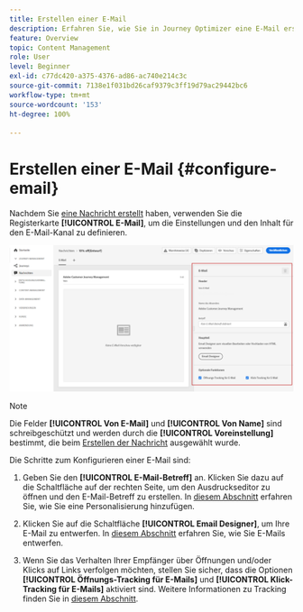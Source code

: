 ```yaml
---
title: Erstellen einer E-Mail
description: Erfahren Sie, wie Sie in Journey Optimizer eine E-Mail erstellen.
feature: Overview
topic: Content Management
role: User
level: Beginner
exl-id: c77dc420-a375-4376-ad86-ac740e214c3c
source-git-commit: 7138e1f031bd26caf9379c3ff19d79ac29442bc6
workflow-type: tm+mt
source-wordcount: '153'
ht-degree: 100%

---
```


# Erstellen einer E-Mail {#configure-email}

Nachdem Sie [eine Nachricht erstellt](create-message.md) haben, verwenden Sie die Registerkarte **[!UICONTROL E-Mail]**, um die Einstellungen und den Inhalt für den E-Mail-Kanal zu definieren.

![](assets/emails-configuration.png)

>[!NOTE]
>
>Die Felder **[!UICONTROL Von E-Mail]** und **[!UICONTROL Von Name]** sind schreibgeschützt und werden durch die **[!UICONTROL Voreinstellung]** bestimmt, die beim [Erstellen der Nachricht](create-message.md) ausgewählt wurde.

Die Schritte zum Konfigurieren einer E-Mail sind:

1. Geben Sie den **[!UICONTROL E-Mail-Betreff]** an. Klicken Sie dazu auf die Schaltfläche auf der rechten Seite, um den Ausdruckseditor zu öffnen und den E-Mail-Betreff zu erstellen. In [diesem Abschnitt](personalization/personalize.md) erfahren Sie, wie Sie eine Personalisierung hinzufügen.

1. Klicken Sie auf die Schaltfläche **[!UICONTROL Email Designer]**, um Ihre E-Mail zu entwerfen. In [diesem Abschnitt](design-emails.md) erfahren Sie, wie Sie E-Mails entwerfen.

1. Wenn Sie das Verhalten Ihrer Empfänger über Öffnungen und/oder Klicks auf Links verfolgen möchten, stellen Sie sicher, dass die Optionen **[!UICONTROL Öffnungs-Tracking für E-Mails]** und **[!UICONTROL Klick-Tracking für E-Mails]** aktiviert sind. Weitere Informationen zu Tracking finden Sie in [diesem Abschnitt](message-tracking.md).
